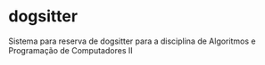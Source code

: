 # dogsitter
Sistema para reserva de dogsitter para a disciplina de Algoritmos e Programação de Computadores II
